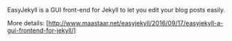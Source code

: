 EasyJekyll is a GUI front-end for Jekyll to let you edit your blog posts easily.

More details: [http://www.maastaar.net/easyjekyll/2016/09/17/easyjekyll-a-gui-frontend-for-jekyll/]
